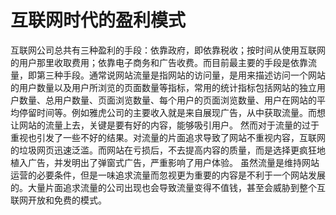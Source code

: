 # 互联网时代的盈利模式
互联网公司总共有三种盈利的手段：依靠政府，即依靠税收；按时间从使用互联网的用户那里收取费用；依靠电子商务和广告收费。而目前最主要的手段是依靠流量，即第三种手段。通常说网站流量是指网站的访问量，是用来描述访问一个网站的用户数量以及用户所浏览的页面数量等指标，常用的统计指标包括网站的独立用户数量、总用户数量、页面浏览数量、每个用户的页面浏览数量、用户在网站的平均停留时间等。例如雅虎公司的主要收入就是来自展现广告，从中获取流量。而想让网站的流量上去，关键是要有好的内容，能够吸引用户。
然而对于流量的过于重视也引发了一些不好的结果。对流量的片面追求导致了网站不重视内容，互联网的垃圾网页迅速泛滥。而网站在亏损后，不去提高内容的质量，而是选择更疯狂地植入广告，并发明出了弹窗式广告，严重影响了用户体验。
虽然流量是维持网站运营的必要条件，但是一味追求流量而忽视更为重要的内容是不利于一个网站发展的。大量片面追求流量的公司出现也会导致流量变得不值钱，甚至会威胁到整个互联网开放和免费的模式。
